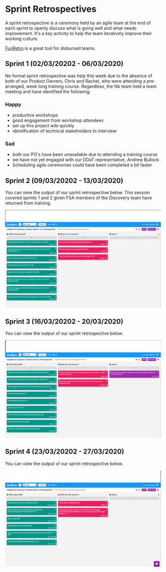 # Sprint Retrospectives

A sprint retrospective is a ceremony held by an agile team at the end of each sprint to openly discuss what is going well and what needs improvement. It's a key activity to help the team iteratively improve their working culture.

[FunRetro](https://funretro.io/) is a great tool for disbursed teams.

## Sprint 1 (02/03/20202 - 06/03/2020)
No formal sprint retrospective was help this week due to the absence of both of our Product Owners, Chris and Rachel, who were attending a pre-arranged, week long training course. Regardless, the Nb team held a team meeting and have identified the following;

### Happy
- productive workshops
- good engagement from workshop attendees
- set up this project wiki quickly
- identification of technical stakeholders to interview

### Sad
- both our PO's have been unavailable due to attending a training course
- we have not yet engaged with our DDaT representative, Andrew Bullock
- Scheduling agile ceremonies could have been completed a bit faster

## Sprint 2 (09/03/20202 - 13/03/2020)
You can view the output of our sprint retrospective below. This session covered sprints 1 and 2 given FSA members of the Discovery team have returned from training.

![Uploaded file](uploads/FSA_Helpline_and_Customer_Contact_Sprint_1__2_retrospective.png)

## Sprint 3 (16/03/20202 - 20/03/2020)
You can view the output of our sprint retrospective below.

![Uploaded file](uploads/FSA_Helpline__Customer_Contact_Sprint_3_retrospective.png)

## Sprint 4 (23/03/20202 - 27/03/2020)
You can view the output of our sprint retrospective below.

![Uploaded file](uploads/FSA_Helpline_and_Customer_Contact_Sprint_4_Retro.png)